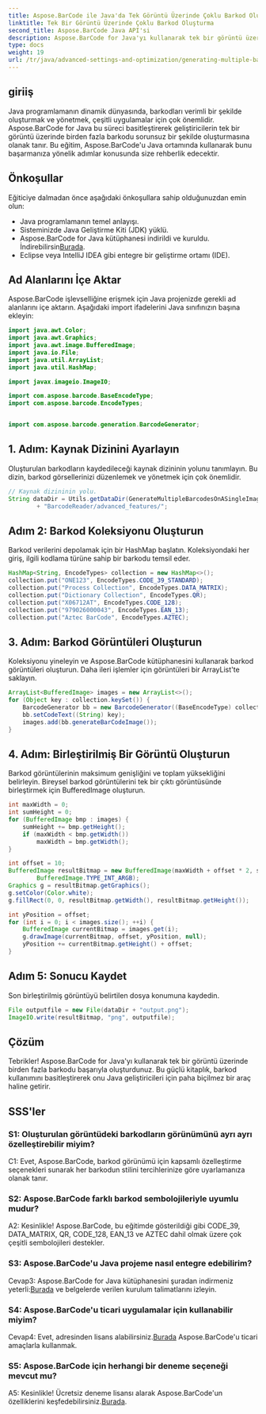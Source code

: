 ```yaml
---
title: Aspose.BarCode ile Java'da Tek Görüntü Üzerinde Çoklu Barkod Oluşturma
linktitle: Tek Bir Görüntü Üzerinde Çoklu Barkod Oluşturma
second_title: Aspose.BarCode Java API'si
description: Aspose.BarCode for Java'yı kullanarak tek bir görüntü üzerinde zahmetsizce birden fazla barkod oluşturun. Sorunsuz entegrasyon için adım adım kılavuzumuzu izleyin.
type: docs
weight: 19
url: /tr/java/advanced-settings-and-optimization/generating-multiple-barcodes-single-image/
---
```

## giriiş

Java programlamanın dinamik dünyasında, barkodları verimli bir şekilde oluşturmak ve yönetmek, çeşitli uygulamalar için çok önemlidir. Aspose.BarCode for Java bu süreci basitleştirerek geliştiricilerin tek bir görüntü üzerinde birden fazla barkodu sorunsuz bir şekilde oluşturmasına olanak tanır. Bu eğitim, Aspose.BarCode'u Java ortamında kullanarak bunu başarmanıza yönelik adımlar konusunda size rehberlik edecektir.

## Önkoşullar

Eğiticiye dalmadan önce aşağıdaki önkoşullara sahip olduğunuzdan emin olun:

- Java programlamanın temel anlayışı.
- Sisteminizde Java Geliştirme Kiti (JDK) yüklü.
- Aspose.BarCode for Java kütüphanesi indirildi ve kuruldu. İndirebilirsin[Burada](https://releases.aspose.com/barcode/java/).
- Eclipse veya IntelliJ IDEA gibi entegre bir geliştirme ortamı (IDE).

## Ad Alanlarını İçe Aktar

Aspose.BarCode işlevselliğine erişmek için Java projenizde gerekli ad alanlarını içe aktarın. Aşağıdaki import ifadelerini Java sınıfınızın başına ekleyin:

```java
import java.awt.Color;
import java.awt.Graphics;
import java.awt.image.BufferedImage;
import java.io.File;
import java.util.ArrayList;
import java.util.HashMap;

import javax.imageio.ImageIO;

import com.aspose.barcode.BaseEncodeType;
import com.aspose.barcode.EncodeTypes;


import com.aspose.barcode.generation.BarcodeGenerator;
```

## 1. Adım: Kaynak Dizinini Ayarlayın

Oluşturulan barkodların kaydedileceği kaynak dizininin yolunu tanımlayın. Bu dizin, barkod görsellerinizi düzenlemek ve yönetmek için çok önemlidir.

```java
// Kaynak dizininin yolu.
String dataDir = Utils.getDataDir(GenerateMultipleBarcodesOnASingleImage.class)
        + "BarcodeReader/advanced_features/";
```

## Adım 2: Barkod Koleksiyonu Oluşturun

Barkod verilerini depolamak için bir HashMap başlatın. Koleksiyondaki her giriş, ilgili kodlama türüne sahip bir barkodu temsil eder.

```java
HashMap<String, EncodeTypes> collection = new HashMap<>();
collection.put("ONE123", EncodeTypes.CODE_39_STANDARD);
collection.put("Process Collection", EncodeTypes.DATA_MATRIX);
collection.put("Dictionary Collection", EncodeTypes.QR);
collection.put("X06712AT", EncodeTypes.CODE_128);
collection.put("979026000043", EncodeTypes.EAN_13);
collection.put("Aztec BarCode", EncodeTypes.AZTEC);
```

## 3. Adım: Barkod Görüntüleri Oluşturun

Koleksiyonu yineleyin ve Aspose.BarCode kütüphanesini kullanarak barkod görüntüleri oluşturun. Daha ileri işlemler için görüntüleri bir ArrayList'te saklayın.

```java
ArrayList<BufferedImage> images = new ArrayList<>();
for (Object key : collection.keySet()) {
    BarcodeGenerator bb = new BarcodeGenerator((BaseEncodeType) collection.get(key));
    bb.setCodeText((String) key);
    images.add(bb.generateBarCodeImage());
}
```

## 4. Adım: Birleştirilmiş Bir Görüntü Oluşturun

Barkod görüntülerinin maksimum genişliğini ve toplam yüksekliğini belirleyin. Bireysel barkod görüntülerini tek bir çıktı görüntüsünde birleştirmek için BufferedImage oluşturun.

```java
int maxWidth = 0;
int sumHeight = 0;
for (BufferedImage bmp : images) {
    sumHeight += bmp.getHeight();
    if (maxWidth < bmp.getWidth())
        maxWidth = bmp.getWidth();
}

int offset = 10;
BufferedImage resultBitmap = new BufferedImage(maxWidth + offset * 2, sumHeight + offset * images.size(),
        BufferedImage.TYPE_INT_ARGB);
Graphics g = resultBitmap.getGraphics();
g.setColor(Color.white);
g.fillRect(0, 0, resultBitmap.getWidth(), resultBitmap.getHeight());

int yPosition = offset;
for (int i = 0; i < images.size(); ++i) {
    BufferedImage currentBitmap = images.get(i);
    g.drawImage(currentBitmap, offset, yPosition, null);
    yPosition += currentBitmap.getHeight() + offset;
}
```
## Adım 5: Sonucu Kaydet

Son birleştirilmiş görüntüyü belirtilen dosya konumuna kaydedin.

```java
File outputfile = new File(dataDir + "output.png");
ImageIO.write(resultBitmap, "png", outputfile);
```

## Çözüm

Tebrikler! Aspose.BarCode for Java'yı kullanarak tek bir görüntü üzerinde birden fazla barkodu başarıyla oluşturdunuz. Bu güçlü kitaplık, barkod kullanımını basitleştirerek onu Java geliştiricileri için paha biçilmez bir araç haline getirir.

## SSS'ler

### S1: Oluşturulan görüntüdeki barkodların görünümünü ayrı ayrı özelleştirebilir miyim?

C1: Evet, Aspose.BarCode, barkod görünümü için kapsamlı özelleştirme seçenekleri sunarak her barkodun stilini tercihlerinize göre uyarlamanıza olanak tanır.

### S2: Aspose.BarCode farklı barkod sembolojileriyle uyumlu mudur?

A2: Kesinlikle! Aspose.BarCode, bu eğitimde gösterildiği gibi CODE_39, DATA_MATRIX, QR, CODE_128, EAN_13 ve AZTEC dahil olmak üzere çok çeşitli sembolojileri destekler.

### S3: Aspose.BarCode'u Java projeme nasıl entegre edebilirim?

 Cevap3: Aspose.BarCode for Java kütüphanesini şuradan indirmeniz yeterli:[Burada](https://releases.aspose.com/barcode/java/) ve belgelerde verilen kurulum talimatlarını izleyin.

### S4: Aspose.BarCode'u ticari uygulamalar için kullanabilir miyim?

 Cevap4: Evet, adresinden lisans alabilirsiniz.[Burada](https://purchase.aspose.com/buy) Aspose.BarCode'u ticari amaçlarla kullanmak.

### S5: Aspose.BarCode için herhangi bir deneme seçeneği mevcut mu?

 A5: Kesinlikle! Ücretsiz deneme lisansı alarak Aspose.BarCode'un özelliklerini keşfedebilirsiniz.[Burada](https://releases.aspose.com/).